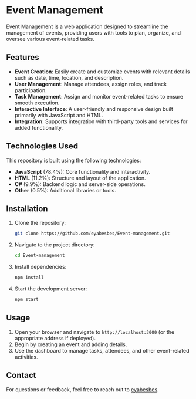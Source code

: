 # Event Management

Event Management is a web application designed to streamline the management of events, providing users with tools to plan, organize, and oversee various event-related tasks.

## Features

- **Event Creation**: Easily create and customize events with relevant details such as date, time, location, and description.
- **User Management**: Manage attendees, assign roles, and track participation.
- **Task Management**: Assign and monitor event-related tasks to ensure smooth execution.
- **Interactive Interface**: A user-friendly and responsive design built primarily with JavaScript and HTML.
- **Integration**: Supports integration with third-party tools and services for added functionality.

## Technologies Used

This repository is built using the following technologies:

- **JavaScript** (78.4%): Core functionality and interactivity.
- **HTML** (11.2%): Structure and layout of the application.
- **C#** (9.9%): Backend logic and server-side operations.
- **Other** (0.5%): Additional libraries or tools.

## Installation

1. Clone the repository:
   ```bash
   git clone https://github.com/eyabesbes/Event-management.git
   ```
2. Navigate to the project directory:
   ```bash
   cd Event-management
   ```
3. Install dependencies:
   ```bash
   npm install
   ```
4. Start the development server:
   ```bash
   npm start
   ```

## Usage

1. Open your browser and navigate to `http://localhost:3000` (or the appropriate address if deployed).
2. Begin by creating an event and adding details.
3. Use the dashboard to manage tasks, attendees, and other event-related activities.

## Contact

For questions or feedback, feel free to reach out to [eyabesbes](https://github.com/eyabesbes).
